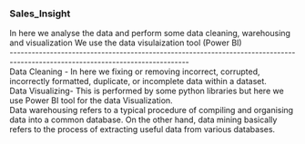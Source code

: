 ### Sales_Insight
In here we analyse the data and perform some data cleaning, warehousing and visualization 
We use the data visulaization tool (Power BI) <br>
-------------------------------------------------------------------------------------------------------------------------------<br>
Data Cleaning - In here we fixing or removing incorrect, corrupted, incorrectly formatted, duplicate, or incomplete data within a dataset. <br>
Data Visualizing- This is performed by some python libraries but here we use Power BI tool for the data Visualization. <br>
Data warehousing refers to a typical procedure of compiling and organising data into a common database.
On the other hand, data mining basically refers to the process of extracting useful data from various databases.

